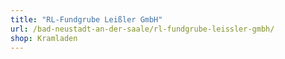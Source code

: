 ```yaml
---
title: "RL-Fundgrube Leißler GmbH"
url: /bad-neustadt-an-der-saale/rl-fundgrube-leissler-gmbh/
shop: Kramladen
---
```

